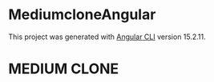 # MediumcloneAngular

This project was generated with [Angular CLI](https://github.com/angular/angular-cli) version 15.2.11.

# MEDIUM CLONE